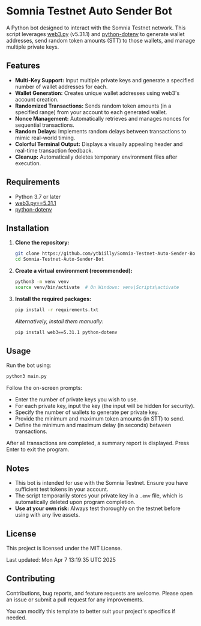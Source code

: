 # Somnia Testnet Auto Sender Bot

A Python bot designed to interact with the Somnia Testnet network. This script leverages [web3.py](https://github.com/ethereum/web3.py) (v5.31.1) and [python-dotenv](https://github.com/theskumar/python-dotenv) to generate wallet addresses, send random token amounts (STT) to those wallets, and manage multiple private keys.

## Features

- **Multi-Key Support:** Input multiple private keys and generate a specified number of wallet addresses for each.
- **Wallet Generation:** Creates unique wallet addresses using web3's account creation.
- **Randomized Transactions:** Sends random token amounts (in a specified range) from your account to each generated wallet.
- **Nonce Management:** Automatically retrieves and manages nonces for sequential transactions.
- **Random Delays:** Implements random delays between transactions to mimic real-world timing.
- **Colorful Terminal Output:** Displays a visually appealing header and real-time transaction feedback.
- **Cleanup:** Automatically deletes temporary environment files after execution.

## Requirements

- Python 3.7 or later
- [web3.py==5.31.1](https://pypi.org/project/web3/5.31.1/)
- [python-dotenv](https://pypi.org/project/python-dotenv/)

## Installation

1. **Clone the repository:**
   ```bash
   git clone https://github.com/ytbiilly/Somnia-Testnet-Auto-Sender-Bot.git
   cd Somnia-Testnet-Auto-Sender-Bot
   ```

2. **Create a virtual environment (recommended):**
   ```bash
   python3 -m venv venv
   source venv/bin/activate  # On Windows: venv\Scripts\activate
   ```

3. **Install the required packages:**
   ```bash
   pip install -r requirements.txt
   ```
   *Alternatively, install them manually:*
   ```bash
   pip install web3==5.31.1 python-dotenv
   ```

## Usage

Run the bot using:
```bash
python3 main.py
```
Follow the on-screen prompts:
- Enter the number of private keys you wish to use.
- For each private key, input the key (the input will be hidden for security).
- Specify the number of wallets to generate per private key.
- Provide the minimum and maximum token amounts (in STT) to send.
- Define the minimum and maximum delay (in seconds) between transactions.

After all transactions are completed, a summary report is displayed. Press Enter to exit the program.

## Notes

- This bot is intended for use with the Somnia Testnet. Ensure you have sufficient test tokens in your account.
- The script temporarily stores your private key in a `.env` file, which is automatically deleted upon program completion.
- **Use at your own risk:** Always test thoroughly on the testnet before using with any live assets.

## License

This project is licensed under the MIT License.

Last updated: Mon Apr  7 13:19:35 UTC 2025

## Contributing

Contributions, bug reports, and feature requests are welcome. Please open an issue or submit a pull request for any improvements.


You can modify this template to better suit your project's specifics if needed.
